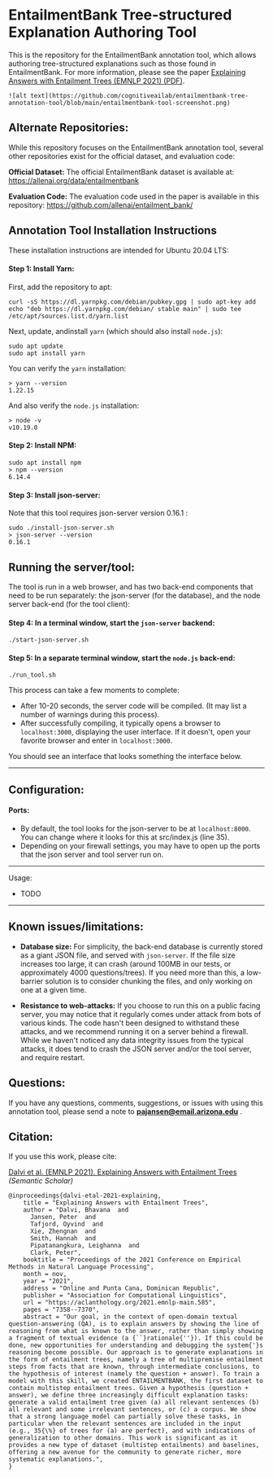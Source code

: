 # EntailmentBank Tree-structured Explanation Authoring Tool

This is the repository for the EntailmentBank annotation tool, which allows authoring tree-structured explanations such as those found in EntailmentBank.  For more information, please see the paper [Explaining Answers with Entailment Trees (EMNLP 2021) (PDF)](https://aclanthology.org/2021.emnlp-main.585.pdf).

```
![alt text](https://github.com/cognitiveailab/entailmentbank-tree-annotation-tool/blob/main/entailmentbank-tool-screenshot.png)
```

## Alternate Repositories:
While this repository focuses on the EntailmentBank annotation tool, several other repositories exist for the official dataset, and evaluation code:

**Official Dataset:** The official EntailmentBank dataset is available at: https://allenai.org/data/entailmentbank

**Evaluation Code:** The evaluation code used in the paper is available in this repository: https://github.com/allenai/entailment_bank/




## Annotation Tool Installation Instructions
These installation instructions are intended for Ubuntu 20.04 LTS: 

#### Step 1: Install Yarn:
First, add the repository to apt:

    curl -sS https://dl.yarnpkg.com/debian/pubkey.gpg | sudo apt-key add
    echo "deb https://dl.yarnpkg.com/debian/ stable main" | sudo tee /etc/apt/sources.list.d/yarn.list

Next, update, andinstall `yarn` (which should also install `node.js`):

    sudo apt update
    sudo apt install yarn

You can verify the `yarn` installation:

    > yarn --version
    1.22.15

And also verify the `node.js` installation:

    > node -v
    v10.19.0

#### Step 2: Install NPM:

    sudo apt install npm 
    > npm --version
    6.14.4

#### Step 3: Install json-server:
Note that this tool requires json-server version 0.16.1 :

    sudo ./install-json-server.sh
    > json-server --version
    0.16.1


## Running the server/tool:
The tool is run in a web browser, and has two back-end components that need to be run separately: the json-server (for the database), and the node server back-end (for the tool client):

#### Step 4: In a terminal window, start the `json-server` backend:

    ./start-json-server.sh

#### Step 5: In a separate terminal window, start the `node.js` back-end:

    ./run_tool.sh
This process can take a few moments to complete:
- After 10-20 seconds, the server code will be compiled.  (It may list a number of warnings during this process). 
- After successfully compiling, it typically opens a browser to `localhost:3000`, displaying the user interface.  If it doesn't, open your favorite browser and enter in `localhost:3000`. 

You should see an interface that looks something the interface below. 

----

## Configuration:

#### Ports:
- By default, the tool looks for the json-server to be at `localhost:8000`.  You can change where it looks for this at src/index.js (line 35). 
- Depending on your firewall settings, you may have to open up the ports that the json server and tool server run on.

----

Usage: 

* TODO

----

## Known issues/limitations:
- **Database size:** For simplicity, the back-end database is currently stored as a giant JSON file, and served with `json-server`.  If the file size increases too large, it can crash (around 100MB in our tests, or approximately 4000 questions/trees).  If you need more than this, a low-barrier solution is to consider chunking the files, and only working on one at a given time. 

- **Resistance to web-attacks:** If you choose to run this on a public facing server, you may notice that it regularly comes under attack from bots of various kinds.  The code hasn't been designed to withstand these attacks, and we recommend running it on a server behind a firewall.  While we haven't noticed any data integrity issues from the typical attacks, it does tend to crash the JSON server and/or the tool server, and require restart.

## Questions:
If you have any questions, comments, suggestions, or issues with using this annotation tool, please send a note to **pajansen@email.arizona.edu** . 

## Citation:
If you use this work, please cite: 

[Dalvi et al. (EMNLP 2021). Explaining Answers with Entailment Trees](https://api.semanticscholar.org/CorpusID:233297051)   *(Semantic Scholar)*

    @inproceedings{dalvi-etal-2021-explaining,
        title = "Explaining Answers with Entailment Trees",
        author = "Dalvi, Bhavana  and
          Jansen, Peter  and
          Tafjord, Oyvind  and
          Xie, Zhengnan  and
          Smith, Hannah  and
          Pipatanangkura, Leighanna  and
          Clark, Peter",
        booktitle = "Proceedings of the 2021 Conference on Empirical Methods in Natural Language Processing",
        month = nov,
        year = "2021",
        address = "Online and Punta Cana, Dominican Republic",
        publisher = "Association for Computational Linguistics",
        url = "https://aclanthology.org/2021.emnlp-main.585",
        pages = "7358--7370",
        abstract = "Our goal, in the context of open-domain textual question-answering (QA), is to explain answers by showing the line of reasoning from what is known to the answer, rather than simply showing a fragment of textual evidence (a {``}rationale{''}). If this could be done, new opportunities for understanding and debugging the system{'}s reasoning become possible. Our approach is to generate explanations in the form of entailment trees, namely a tree of multipremise entailment steps from facts that are known, through intermediate conclusions, to the hypothesis of interest (namely the question + answer). To train a model with this skill, we created ENTAILMENTBANK, the first dataset to contain multistep entailment trees. Given a hypothesis (question + answer), we define three increasingly difficult explanation tasks: generate a valid entailment tree given (a) all relevant sentences (b) all relevant and some irrelevant sentences, or (c) a corpus. We show that a strong language model can partially solve these tasks, in particular when the relevant sentences are included in the input (e.g., 35{\%} of trees for (a) are perfect), and with indications of generalization to other domains. This work is significant as it provides a new type of dataset (multistep entailments) and baselines, offering a new avenue for the community to generate richer, more systematic explanations.",
    }





